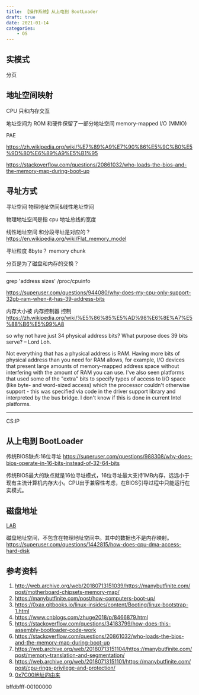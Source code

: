 ```yaml
---
title: 【操作系统】从上电到 BootLoader
draft: true
date: 2021-01-14
categories: 
    - OS
---
```


## 实模式


分页


## 地址空间映射

CPU 只和内存交互

地址空间为 ROM 和硬件保留了一部分地址空间  memory-mapped I/O (MMIO)


PAE

https://zh.wikipedia.org/wiki/%E7%89%A9%E7%90%86%E5%9C%B0%E5%9D%80%E6%89%A9%E5%B1%95

https://stackoverflow.com/questions/20861032/who-loads-the-bios-and-the-memory-map-during-boot-up

## 寻址方式

寻址空间  物理地址空间&线性地址空间

物理地址空间是指 cpu 地址总线的宽度

线性地址空间 和分段寻址是对应的？ https://en.wikipedia.org/wiki/Flat_memory_model

寻址粒度 8byte？ memory chunk

分页是为了磁盘和内存的交换？


---

grep 'address sizes' /proc/cpuinfo

https://superuser.com/questions/944080/why-does-my-cpu-only-support-32gb-ram-when-it-has-39-address-bits

内存大小被 内存控制器 控制 https://zh.wikipedia.org/wiki/%E5%86%85%E5%AD%98%E6%8E%A7%E5%88%B6%E5%99%A8

so why not have just 34 physical address bits? What purpose does 39 bits serve? – Lord Loh. 

Not everything that has a physical address is RAM. Having more bits of physical address than you need for RAM allows, for example, I/O devices that present large amounts of memory-mapped address space without interfering with the amount of RAM you can use. I've also seen platforms that used some of the "extra" bits to specify types of access to I/O space (like byte- and word-sized access) which the processor couldn't otherwise support - this was specified via code in the driver support library and interpreted by the bus bridge. I don't know if this is done in current Intel platforms.

---

CS:IP


## 从上电到 BootLoader


传统BIOS缺点:16位寻址 https://superuser.com/questions/988308/why-does-bios-operate-in-16-bits-instead-of-32-64-bits

传统BIOS最大的缺点就是16位寻址模式，16位寻址最大支持1MB内存，远远小于现有主流计算机内存大小。CPU出于兼容性考虑，在BIOS引导过程中只能运行在实模式。


## 磁盘地址

[LAB](https://en.wikipedia.org/wiki/Logical_block_addressing)

磁盘地址空间，不包含在物理地址空间中。其中的数据也不是内存映射。https://superuser.com/questions/1442815/how-does-cpu-dma-access-hard-disk


## 参考资料

1. http://web.archive.org/web/20180713151039/https://manybutfinite.com/post/motherboard-chipsets-memory-map/
2. https://manybutfinite.com/post/how-computers-boot-up/
3. https://0xax.gitbooks.io/linux-insides/content/Booting/linux-bootstrap-1.html
4. https://www.cnblogs.com/zhuge2018/p/8466879.html
5. https://stackoverflow.com/questions/34183799/how-does-this-assembly-bootloader-code-work
6. https://stackoverflow.com/questions/20861032/who-loads-the-bios-and-the-memory-map-during-boot-up
7. https://web.archive.org/web/20180713151104/https://manybutfinite.com/post/memory-translation-and-segmentation/
8. https://web.archive.org/web/20180713151101/https://manybutfinite.com/post/cpu-rings-privilege-and-protection/
9. [0x7C00地址的由来](https://www.glamenv-septzen.net/en/view/6)


bffdbfff-00100000